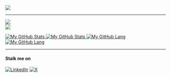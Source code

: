 [![](https://visitcount.itsvg.in/api?id=Siddgh&icon=3&color=6)](https://visitcount.itsvg.in)

---

![](https://github-readme-streak-stats.herokuapp.com/?user=Siddgh)<br/>
![](https://github-readme-stats.vercel.app/api/top-langs/?username=Siddgh&include_all_commits=false&count_private=false&layout=compact)



<a href="https://github.com/siddgh#gh-light-mode-only">
  <img src="https://github-readme-streak-stats.herokuapp.com/?user=Siddgh&show_icons=true&theme=graywhite#gh-light-mode-only" alt="My GitHub Stats" />
</a>

<a href="https://github.com/siddgh#gh-dark-mode-only">
  <img src="https://github-readme-streak-stats.herokuapp.com/?user=Siddgh&show_icons=true&theme=city_lights#gh-dark-mode-only" alt="My GitHub Stats" />
</a>

<a href="https://github.com/siddgh#gh-light-mode-only">
  <img src="https://github-readme-stats.vercel.app/api/top-langs/?username=Siddgh&include_all_commits=false&count_private=false&layout=compact&show_icons=true&theme=graywhite#gh-light-mode-only" alt="My GitHub Lang" />
</a>

<a href="https://github.com/siddgh#gh-dark-mode-only">
  <img src="https://github-readme-stats.vercel.app/api/top-langs/?username=Siddgh&include_all_commits=false&count_private=false&layout=compact&show_icons=true&theme=city_lights#gh-dark-mode-only" alt="My GitHub Lang" />
</a>


---
#### Stalk me on
[![LinkedIn](https://img.shields.io/badge/LinkedIn-%230077B5.svg?logo=linkedin&logoColor=white)](https://linkedin.com/in/https://www.linkedin.com/in/siddheshdighe/) [![X](https://img.shields.io/badge/X-black.svg?logo=X&logoColor=white)](https://x.com/https://twitter.com/SiddsCodeBase) 

<!-- Proudly created with GPRM ( https://gprm.itsvg.in ) -->

